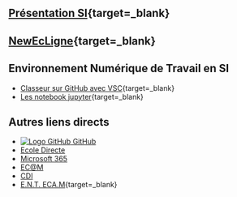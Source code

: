 
## [Présentation SI](http://si.lycee.ecmorlaix.fr){target=_blank}

## [NewEcLigne](https://sites.google.com/view/newecligne/accueil){target=_blank}

## Environnement Numérique de Travail en SI

- [Classeur sur GitHub avec VSC](https://ericecmorlaix.github.io/adn-Tutoriel_lab_si/github/){target=_blank}
- [Les notebook jupyter](https://ericecmorlaix.github.io/adn-Tutoriel_lab_si/notebook/){target=_blank}

## Autres liens directs

- [![Logo GitHub](https://avatars.githubusercontent.com/in/15368?s=32&v=4 "GitHub") GitHub](https://github.com/)
- [Ecole Directe](https://www.ecoledirecte.com)
- [Microsoft 365](https://login.microsoftonline.com/)
- [EC@M](https://www.ecmorlaix.fr/)
- [CDI](https://cdi-lycee.ecmorlaix.fr)
- [E.N.T. ECA.M](https://ec-morlaix.github.io/info/){target=_blank}
